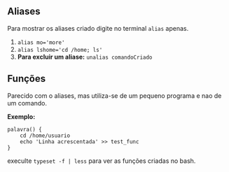 ## Aliases

Para mostrar os aliases criado digite no terminal `alias` apenas.

1. `alias mo='more'`
2. `alias lshome='cd /home; ls'`
3. **Para excluir um aliase:** `unalias comandoCriado`

## Funções

Parecido com o aliases, mas utiliza-se de um pequeno programa e nao de um comando.

**Exemplo:**

```
palavra() {
	cd /home/usuario
	echo 'Linha acrescentada' >> test_func
}
```

execulte `typeset -f | less` para ver as funções criadas no bash.